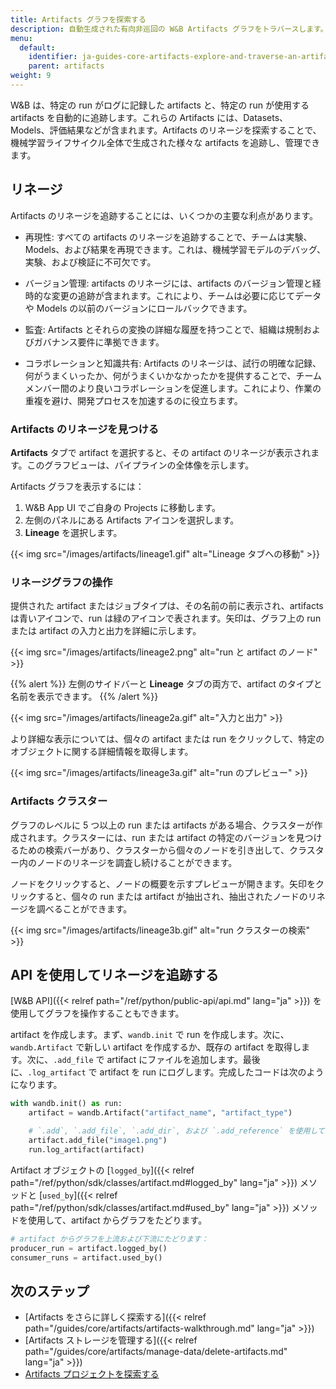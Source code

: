 ```yaml
---
title: Artifacts グラフを探索する
description: 自動生成された有向非巡回の W&B Artifacts グラフをトラバースします。
menu:
  default:
    identifier: ja-guides-core-artifacts-explore-and-traverse-an-artifact-graph
    parent: artifacts
weight: 9
---
```


W&B は、特定の run がログに記録した artifacts と、特定の run が使用する artifacts を自動的に追跡します。これらの Artifacts には、Datasets、Models、評価結果などが含まれます。Artifacts のリネージを探索することで、機械学習ライフサイクル全体で生成された様々な artifacts を追跡し、管理できます。

## リネージ
Artifacts のリネージを追跡することには、いくつかの主要な利点があります。

- 再現性: すべての artifacts のリネージを追跡することで、チームは実験、Models、および結果を再現できます。これは、機械学習モデルのデバッグ、実験、および検証に不可欠です。

- バージョン管理: artifacts のリネージには、artifacts のバージョン管理と経時的な変更の追跡が含まれます。これにより、チームは必要に応じてデータや Models の以前のバージョンにロールバックできます。

- 監査: Artifacts とそれらの変換の詳細な履歴を持つことで、組織は規制およびガバナンス要件に準拠できます。

- コラボレーションと知識共有: Artifacts のリネージは、試行の明確な記録、何がうまくいったか、何がうまくいかなかったかを提供することで、チームメンバー間のより良いコラボレーションを促進します。これにより、作業の重複を避け、開発プロセスを加速するのに役立ちます。

### Artifacts のリネージを見つける
**Artifacts** タブで artifact を選択すると、その artifact のリネージが表示されます。このグラフビューは、パイプラインの全体像を示します。

Artifacts グラフを表示するには：

1. W&B App UI でご自身の Projects に移動します。
2. 左側のパネルにある Artifacts アイコンを選択します。
3. **Lineage** を選択します。

{{< img src="/images/artifacts/lineage1.gif" alt="Lineage タブへの移動" >}}

### リネージグラフの操作

提供された artifact またはジョブタイプは、その名前の前に表示され、artifacts は青いアイコンで、run は緑のアイコンで表されます。矢印は、グラフ上の run または artifact の入力と出力を詳細に示します。

{{< img src="/images/artifacts/lineage2.png" alt="run と artifact のノード" >}}

{{% alert %}}
左側のサイドバーと **Lineage** タブの両方で、artifact のタイプと名前を表示できます。
{{% /alert %}}

{{< img src="/images/artifacts/lineage2a.gif" alt="入力と出力" >}}

より詳細な表示については、個々の artifact または run をクリックして、特定のオブジェクトに関する詳細情報を取得します。

{{< img src="/images/artifacts/lineage3a.gif" alt="run のプレビュー" >}}

### Artifacts クラスター

グラフのレベルに 5 つ以上の run または artifacts がある場合、クラスターが作成されます。クラスターには、run または artifact の特定のバージョンを見つけるための検索バーがあり、クラスターから個々のノードを引き出して、クラスター内のノードのリネージを調査し続けることができます。

ノードをクリックすると、ノードの概要を示すプレビューが開きます。矢印をクリックすると、個々の run または artifact が抽出され、抽出されたノードのリネージを調べることができます。

{{< img src="/images/artifacts/lineage3b.gif" alt="run クラスターの検索" >}}

## API を使用してリネージを追跡する
[W&B API]({{< relref path="/ref/python/public-api/api.md" lang="ja" >}}) を使用してグラフを操作することもできます。

artifact を作成します。まず、`wandb.init` で run を作成します。次に、`wandb.Artifact` で新しい artifact を作成するか、既存の artifact を取得します。次に、`.add_file` で artifact にファイルを追加します。最後に、`.log_artifact` で artifact を run にログします。完成したコードは次のようになります。

```python
with wandb.init() as run:
    artifact = wandb.Artifact("artifact_name", "artifact_type")

    # `.add`, `.add_file`, `.add_dir`, および `.add_reference` を使用して、ファイルとアセットをアーティファクトに追加します。
    artifact.add_file("image1.png")
    run.log_artifact(artifact)
```

Artifact オブジェクトの [`logged_by`]({{< relref path="/ref/python/sdk/classes/artifact.md#logged_by" lang="ja" >}}) メソッドと [`used_by`]({{< relref path="/ref/python/sdk/classes/artifact.md#used_by" lang="ja" >}}) メソッドを使用して、artifact からグラフをたどります。

```python
# artifact からグラフを上流および下流にたどります：
producer_run = artifact.logged_by()
consumer_runs = artifact.used_by()
```
## 次のステップ
- [Artifacts をさらに詳しく探索する]({{< relref path="/guides/core/artifacts/artifacts-walkthrough.md" lang="ja" >}})
- [Artifacts ストレージを管理する]({{< relref path="/guides/core/artifacts/manage-data/delete-artifacts.md" lang="ja" >}})
- [Artifacts プロジェクトを探索する](https://wandb.ai/wandb-smle/artifact_workflow/artifacts/raw_dataset/raw_data/v0/lineage)